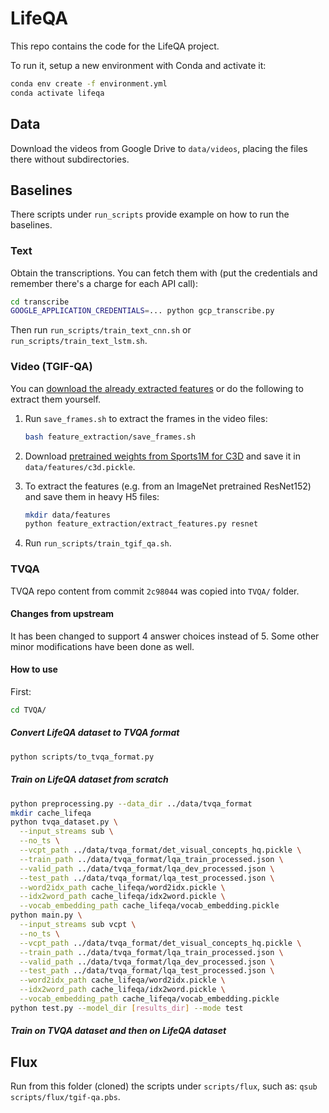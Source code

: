 # LifeQA

This repo contains the code for the LifeQA project.

To run it, setup a new environment with Conda and activate it:

```bash
conda env create -f environment.yml
conda activate lifeqa
```

## Data

Download the videos from Google Drive to `data/videos`, placing the files there without subdirectories.

## Baselines

There scripts under `run_scripts` provide example on how to run the baselines.

### Text

Obtain the transcriptions. You can fetch them with (put the credentials and remember there's a charge for each API
call):

```bash
cd transcribe
GOOGLE_APPLICATION_CREDENTIALS=... python gcp_transcribe.py
```

Then run `run_scripts/train_text_cnn.sh` or `run_scripts/train_text_lstm.sh`.

### Video (TGIF-QA)

You can [download the already extracted features](https://drive.google.com/drive/folders/1sV1IYoC1oIgjHfSVkIJ-p8GA2hOwx4u1?usp=sharing)
or do the following to extract them yourself.

1. Run `save_frames.sh` to extract the frames in the video files:

    ```bash
    bash feature_extraction/save_frames.sh
    ```

2. Download [pretrained weights from Sports1M for C3D](http://imagelab.ing.unimore.it/files/c3d_pytorch/c3d.pickle)
and save it in `data/features/c3d.pickle`.
3. To extract the features (e.g. from an ImageNet pretrained ResNet152) and save them in heavy H5 files:

    ```bash
    mkdir data/features
    python feature_extraction/extract_features.py resnet
    ```

4. Run `run_scripts/train_tgif_qa.sh`.

### TVQA

TVQA repo content from commit `2c98044` was copied into `TVQA/` folder.

#### Changes from upstream

It has been changed to support 4 answer choices instead of 5.
Some other minor modifications have been done as well.

#### How to use

First:

```bash
cd TVQA/
```

##### Convert LifeQA dataset to TVQA format

```bash
python scripts/to_tvqa_format.py
```

##### Train on LifeQA dataset from scratch

```bash
python preprocessing.py --data_dir ../data/tvqa_format
mkdir cache_lifeqa
python tvqa_dataset.py \
  --input_streams sub \
  --no_ts \
  --vcpt_path ../data/tvqa_format/det_visual_concepts_hq.pickle \
  --train_path ../data/tvqa_format/lqa_train_processed.json \
  --valid_path ../data/tvqa_format/lqa_dev_processed.json \
  --test_path ../data/tvqa_format/lqa_test_processed.json \
  --word2idx_path cache_lifeqa/word2idx.pickle \
  --idx2word_path cache_lifeqa/idx2word.pickle \
  --vocab_embedding_path cache_lifeqa/vocab_embedding.pickle
python main.py \
  --input_streams sub vcpt \
  --no_ts \
  --vcpt_path ../data/tvqa_format/det_visual_concepts_hq.pickle \
  --train_path ../data/tvqa_format/lqa_train_processed.json \
  --valid_path ../data/tvqa_format/lqa_dev_processed.json \
  --test_path ../data/tvqa_format/lqa_test_processed.json \
  --word2idx_path cache_lifeqa/word2idx.pickle \
  --idx2word_path cache_lifeqa/idx2word.pickle \
  --vocab_embedding_path cache_lifeqa/vocab_embedding.pickle
python test.py --model_dir [results_dir] --mode test
```

##### Train on TVQA dataset and then on LifeQA dataset



## Flux

Run from this folder (cloned) the scripts under `scripts/flux`, such as: `qsub scripts/flux/tgif-qa.pbs`.
